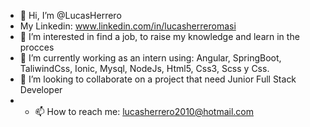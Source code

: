 - 👋 Hi, I’m @LucasHerrero
- My Linkedin: www.linkedin.com/in/lucasherreromasi
- 👀 I’m interested in find a job, to raise my knowledge and learn in the procces
- 🌱 I’m currently working as an intern using: Angular, SpringBoot, TaliwindCss, Ionic, Mysql, NodeJs, Html5, Css3, Scss y Css.
- 💞️ I’m looking to collaborate on a project that need Junior Full Stack Developer
- - 📫 How to reach me: lucasherrero2010@hotmail.com

<!---
LucasHerrero/LucasHerrero is a ✨ special ✨ repository because its `README.md` (this file) appears on your GitHub profile.
You can click the Preview link to take a look at your changes.
--->
